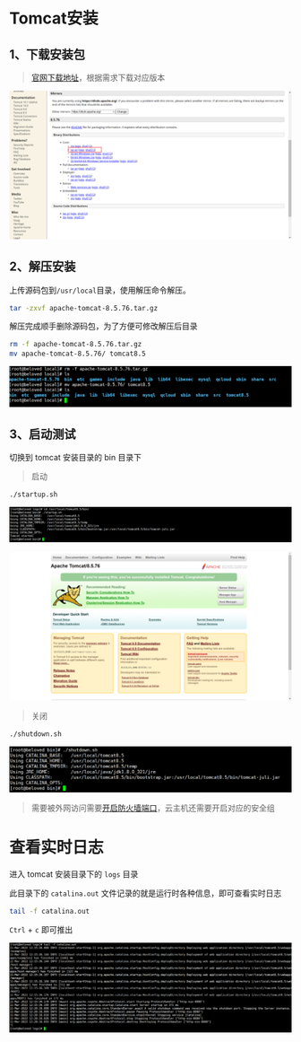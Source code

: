 # 

# Tomcat安装

## 1、下载安装包

> [官网下载地址](https://tomcat.apache.org/download-80.cgi)，根据需求下载对应版本

![image-20220311115734902](image/image-20220311115734902.png)

## 2、解压安装

上传源码包到`/usr/local`目录，使用解压命令解压。

```bash
tar -zxvf apache-tomcat-8.5.76.tar.gz 
```

解压完成顺手删除源码包，为了方便可修改解压后目录

```bash
rm -f apache-tomcat-8.5.76.tar.gz 
mv apache-tomcat-8.5.76/ tomcat8.5
```

![image-20220311120314099](image/image-20220311120314099.png)

## 3、启动测试

切换到 tomcat 安装目录的 bin 目录下

> 启动

```bash
./startup.sh
```

![image-20220311121239060](image/image-20220311121239060.png)

![image-20220311121548281](image/image-20220311121548281.png)

> 关闭

```bash
./shutdown.sh
```

![image-20220311121312689](image/image-20220311121312689.png)

> 需要被外网访问需要[开启防火墙端口](/src/Linux/基础/README?id=_6、防火墙)，云主机还需要开启对应的安全组



# 查看实时日志

进入 tomcat 安装目录下的 `logs` 目录

此目录下的 `catalina.out` 文件记录的就是运行时各种信息，即可查看实时日志

```bash
tail -f catalina.out
```

`Ctrl` + `c` 即可推出

![image-20220311122427192](image/image-20220311122427192.png)

